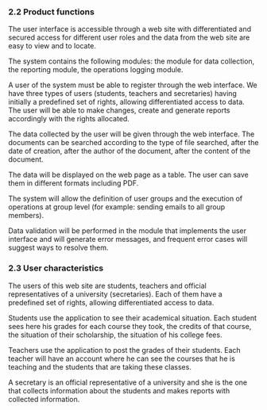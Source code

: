### 2.2	Product functions

The user interface is accessible through a web site with differentiated and secured access for different user roles and the data from the web site are easy to view and to locate.


The system contains the following modules: the module for data collection, the reporting module, the operations logging module.


A user of the system must be able to register through the web interface. We have three types of users (students, teachers and secretaries) having initially a predefined set of rights, allowing differentiated access to data. The user will be able to make changes, create and generate reports accordingly with the rights allocated.


The data collected by the user will be given through the web interface. The documents can be searched according to the type of file searched, after the date of creation, after the author of the document, after the content of the document.


The data will be displayed on the web page as a table. The user can save them in different formats including PDF.


The system will allow the definition of user groups and the execution of operations at group level (for example: sending emails to all group members).


Data validation will be performed in the module that implements the user interface and will generate error messages, and frequent error cases will suggest ways to resolve them.

### 2.3	User characteristics

The users of this web site are students, teachers and official representatives of a university (secretaries). Each of them have a predefined set of rights, allowing differentiated access to data.


Students use the application to see their academical situation. Each student sees here his grades for each course they took, the credits of that course, the situation of their scholarship, the situation of his college fees.


Teachers use the application to post the grades of their students. Each teacher will have an account where he can see the courses that he is teaching and the students that are taking these classes.


A secretary is an official representative of a university and she is the one that collects information about the students and makes reports with collected information.
